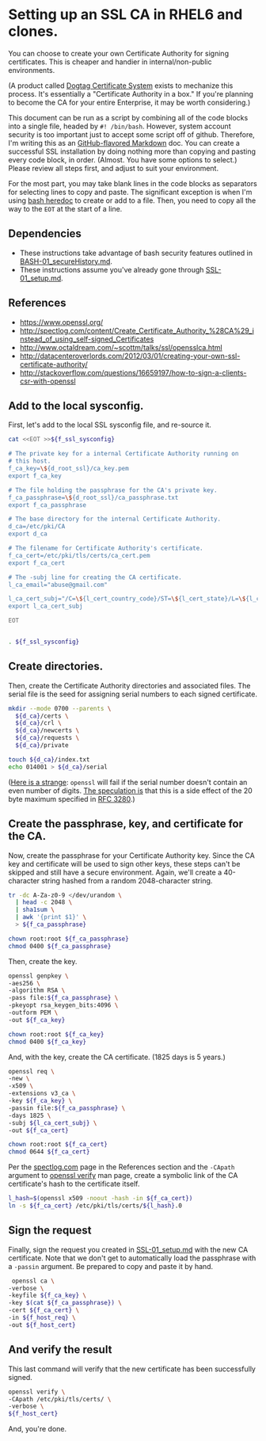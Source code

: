 # Setting up an SSL CA in RHEL6 and clones.

You can choose to create your own Certificate Authority for signing certificates. This is cheaper and handier in internal/non-public environments.

(A product called [Dogtag Certificate System][dcs] exists to mechanize this process. It's essentially a "Certificate Authority in a box." If you're planning to become the CA for your entire Enterprise, it may be worth considering.)

This document can be run as a script by combining all of the code blocks into a single file, headed by `#! /bin/bash`. However, system account security is too important just to accept some script off of github. Therefore, I'm writing this as an [GitHub-flavored Markdown][gmd] doc. You can create a successful SSL installation by doing nothing more than copying and pasting every code block, in order. (Almost. You have some options to select.) Please review all steps first, and adjust to suit your environment.
 
For the most part, you may take blank lines in the code blocks as separators for selecting lines to copy and paste. The significant exception is when I'm using [bash heredoc][heredoc] to create or add to a file. Then, you need to copy all the way to the `EOT` at the start of a line.

[dcs]: http://pki.fedoraproject.org/
[gmd]: https://help.github.com/articles/github-flavored-markdown
[heredoc]: http://www.tldp.org/LDP/abs/html/here-docs.html


## Dependencies

- These instructions take advantage of bash security features outlined in [BASH-01_secureHistory.md][BASH-01].
- These instructions assume you've already gone through [SSL-01_setup.md][SSL-01].

[BASH-01]: https://github.com/dafydd2277/accountSecurity/blob/master/BASH-01_secureHistory.md
[SSL-01]: https://github.com/dafydd2277/accountSecurity/blob/master/SSL-01_setup.md


## References

- https://www.openssl.org/
- http://spectlog.com/content/Create_Certificate_Authority_%28CA%29_instead_of_using_self-signed_Certificates
- http://www.octaldream.com/~scottm/talks/ssl/opensslca.html
- http://datacenteroverlords.com/2012/03/01/creating-your-own-ssl-certificate-authority/
- http://stackoverflow.com/questions/16659197/how-to-sign-a-clients-csr-with-openssl


## Add to the local sysconfig.

First, let's add to the local SSL sysconfig file, and re-source it.

```bash
cat <<EOT >>${f_ssl_sysconfig}

# The private key for a internal Certificate Authority running on
# this host.
f_ca_key=\${d_root_ssl}/ca_key.pem
export f_ca_key

# The file holding the passphrase for the CA's private key.
f_ca_passphrase=\${d_root_ssl}/ca_passphrase.txt
export f_ca_passphrase

# The base directory for the internal Certificate Authority.
d_ca=/etc/pki/CA
export d_ca

# The filename for Certificate Authority's certificate.
f_ca_cert=/etc/pki/tls/certs/ca_cert.pem
export f_ca_cert

# The -subj line for creating the CA certificate.
l_ca_email="abuse@gmail.com"

l_ca_cert_subj="/C=\${l_cert_country_code}/ST=\${l_cert_state}/L=\${l_cert_city}/CN=ca.\${l_domain}\/emailAddress=\${l_ca_email}/organizationName=\${l_domain}"
export l_ca_cert_subj

EOT


. ${f_ssl_sysconfig}
```

## Create directories.

Then, create the Certificate Authority directories and associated files. The serial file is the seed for assigning serial numbers to each signed certificate.

```bash
mkdir --mode 0700 --parents \
  ${d_ca}/certs \
  ${d_ca}/crl \
  ${d_ca}/newcerts \
  ${d_ca}/requests \
  ${d_ca}/private

touch ${d_ca}/index.txt
echo 014001 > ${d_ca}/serial
```

([Here is a strange][paulharvey]: `openssl` will fail if the serial number doesn't contain an even number of digits. [The speculation is][serialdigits] that this is a side effect of the 20 byte maximum specified in [RFC 3280][rfc3280].)

[paulharvey]: https://en.wikipedia.org/wiki/Paul_Harvey#On-air_persona.2C_catch_phrases.2C_trademarks.2C_and_off-air_interest
[serialdigits]: http://markmail.org/message/dj65qcuyjrecsuzx
[rfc3280]: http://www.ietf.org/rfc/rfc3280.txt


## Create the passphrase, key, and certificate for the CA.

Now, create the passphrase for your Certificate Authority key. Since the CA key and certificate will be used to sign other keys, these steps can't be skipped and still have a secure environment. Again, we'll create a 40-character string hashed from a random 2048-character string.

```bash
tr -dc A-Za-z0-9 </dev/urandom \
  | head -c 2048 \
  | sha1sum \
  | awk '{print $1}' \
  > ${f_ca_passphrase}

chown root:root ${f_ca_passphrase}
chmod 0400 ${f_ca_passphrase}
```

Then, create the key.

```bash
openssl genpkey \
-aes256 \
-algorithm RSA \
-pass file:${f_ca_passphrase} \
-pkeyopt rsa_keygen_bits:4096 \
-outform PEM \
-out ${f_ca_key}

chown root:root ${f_ca_key}
chmod 0400 ${f_ca_key}
```

And, with the key, create the CA certificate. (1825 days is 5 years.)

```bash
openssl req \
-new \
-x509 \
-extensions v3_ca \
-key ${f_ca_key} \
-passin file:${f_ca_passphrase} \
-days 1825 \
-subj ${l_ca_cert_subj} \
-out ${f_ca_cert}

chown root:root ${f_ca_cert}
chmod 0644 ${f_ca_cert}
```

Per the [spectlog.com][spectlog] page in the References section and the `-CApath` argument to [openssl verify][verify] man page, create a symbolic link of the CA certificate's hash to the certificate itself.

```bash
l_hash=$(openssl x509 -noout -hash -in ${f_ca_cert})
ln -s ${f_ca_cert} /etc/pki/tls/certs/${l_hash}.0
```

[spectlog]: http://spectlog.com/content/Create_Certificate_Authority_%28CA%29_instead_of_using_self-signed_Certificates
[verify]: https://www.openssl.org/docs/apps/verify.html


## Sign the request

Finally, sign the request you created in [SSL-01_setup.md][SSL-01] with the new CA certificate. Note that we don't get to automatically load the passphrase with a `-passin` argument. Be prepared to copy and paste it by hand.

```bash
 openssl ca \
-verbose \
-keyfile ${f_ca_key} \
-key $(cat ${f_ca_passphrase}) \
-cert ${f_ca_cert} \
-in ${f_host_req} \
-out ${f_host_cert}
```


## And verify the result

This last command will verify that the new certificate has been successfully signed.

```bash
openssl verify \
-CApath /etc/pki/tls/certs/ \
-verbose \
${f_host_cert}
```

And, you're done.

